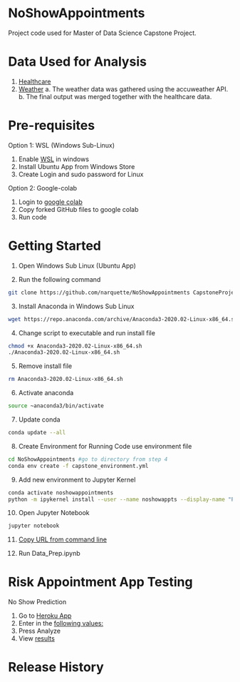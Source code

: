 # NoShowAppointments
Project code used for Master of Data Science Capstone Project.  

# Data Used for Analysis
1. [Healthcare](https://www.kaggle.com/joniarroba/noshowappointments/) 
2. [Weather](https://developer.accuweather.com/user/login)
  a. The weather data was gathered using the accuweather API.
  b. The final output was merged together with the healthcare data.

# Pre-requisites

Option 1: WSL (Windows Sub-Linux)

1. Enable [WSL](https://winaero.com/blog/enable-wsl-windows-10-fall-creators-update/) in windows 
2. Install Ubuntu App from Windows Store
3. Create Login and sudo password for Linux

Option 2: Google-colab

1. Login to [google colab](https://colab.research.google.com/notebooks/welcome.ipynb)
2. Copy forked GitHub files to google colab
3. Run code 

# Getting Started 

1. Open Windows Sub Linux (Ubuntu App)

2. Run the following command

```sh
git clone https://github.com/narquette/NoShowAppointments CapstoneProject
```

3. Install Anaconda in Windows Sub Linux

```sh
wget https://repo.anaconda.com/archive/Anaconda3-2020.02-Linux-x86_64.sh
```

4. Change script to executable and run install file

```sh
chmod +x Anaconda3-2020.02-Linux-x86_64.sh
./Anaconda3-2020.02-Linux-x86_64.sh
```

5. Remove install file

```sh
rm Anaconda3-2020.02-Linux-x86_64.sh
```

6. Activate anaconda

```sh
source ~anaconda3/bin/activate
```

7. Update conda

```sh
conda update --all
```

8. Create Environment for Running Code use environment file

```sh
cd NoShowAppointments #go to directory from step 4
conda env create -f capstone_environment.yml
```
9. Add new environment to Jupyter Kernel

```sh
conda activate noshowappointments
python -m ipykernel install --user --name noshowappts --display-name "Python (noshowappts)"
```
10. Open Jupyter Notebook

```sh
jupyter notebook
```
11. [Copy URL from command line](https://www.screencast.com/t/JgVmAL6wC)

12. Run Data_Prep.ipynb

# Risk Appointment App Testing

No Show Prediction

1) Go to [Heroku App](https://apptnoshow.herokuapp.com/)
2) Enter in the [following values:](https://www.screencast.com/t/WopLcsUI95m)
3) Press Analyze
4) View [results](https://www.screencast.com/t/h1EpH8Pr) 




# Release History


